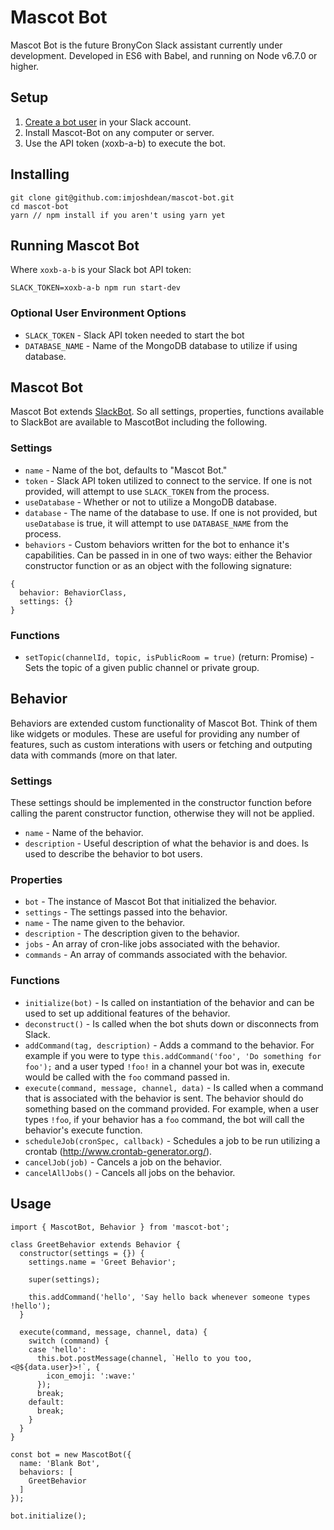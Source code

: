 # Mascot Bot

Mascot Bot is the future BronyCon Slack assistant currently under development. Developed in ES6 with Babel, and running on Node v6.7.0 or higher.

## Setup

1. [Create a bot user](https://my.slack.com/services/new/bot) in your Slack account.
2. Install Mascot-Bot on any computer or server.
3. Use the API token (xoxb-a-b) to execute the bot.

## Installing

```node
git clone git@github.com:imjoshdean/mascot-bot.git
cd mascot-bot
yarn // npm install if you aren't using yarn yet
```

## Running Mascot Bot

Where `xoxb-a-b` is your Slack bot API token:

```node
SLACK_TOKEN=xoxb-a-b npm run start-dev
```

### Optional User Environment Options

- `SLACK_TOKEN` - Slack API token needed to start the bot
- `DATABASE_NAME` - Name of the MongoDB database to utilize if using database.

## Mascot Bot

Mascot Bot extends [SlackBot](https://www.npmjs.com/package/slackbots). So all settings, properties, functions available to SlackBot are available to MascotBot including the following.

### Settings

- `name` - Name of the bot, defaults to "Mascot Bot."
- `token` - Slack API token utilized to connect to the service. If one is not provided, will attempt to use `SLACK_TOKEN` from the process.
- `useDatabase` - Whether or not to utilize a MongoDB database.
- `database` - The name of the database to use. If one is not provided, but `useDatabase` is true, it will attempt to use `DATABASE_NAME` from the process.
- `behaviors` - Custom behaviors written for the bot to enhance it's capabilities. Can be passed in in one of two ways: either the Behavior constructor function or as an object with the following signature:

```
{
  behavior: BehaviorClass,
  settings: {}
}
```

### Functions

- `setTopic(channelId, topic, isPublicRoom = true)` (return: Promise) - Sets the topic of a given public channel or private group.

## Behavior

Behaviors are extended custom functionality of Mascot Bot. Think of them like widgets or modules. These are useful for providing any number of features, such as custom interations with users or fetching and outputing data with commands (more on that later.

### Settings

These settings should be implemented in the constructor function before calling the parent constructor function, otherwise they will not be applied.

- `name` - Name of the behavior.
- `description` - Useful description of what the behavior is and does. Is used to describe the behavior to bot users.

### Properties

- `bot` - The instance of Mascot Bot that initialized the behavior.
- `settings` - The settings passed into the behavior.
- `name` - The name given to the behavior.
- `description` - The description given to the behavior.
- `jobs` - An array of cron-like jobs associated with the behavior.
- `commands` - An array of commands associated with the behavior.

### Functions

- `initialize(bot)` - Is called on instantiation of the behavior and can be used to set up additional features of the behavior.
- `deconstruct()` - Is called when the bot shuts down or disconnects from Slack.
- `addCommand(tag, description)` - Adds a command to the behavior. For example if you were to type `this.addCommand('foo', 'Do something for foo');` and a user typed `!foo!` in a channel your bot was in, execute would be called with the `foo` command passed in.
- `execute(command, message, channel, data)` - Is called when a command that is associated with the behavior is sent. The behavior should do something based on the command provided. For example, when a user types `!foo`, if your behavior has a `foo` command, the bot will call the behavior's execute function.
- `scheduleJob(cronSpec, callback)` - Schedules a job to be run utilizing a crontab (http://www.crontab-generator.org/).
- `cancelJob(job)` - Cancels a job on the behavior.
- `cancelAllJobs()` - Cancels all jobs on the behavior.

## Usage

```
import { MascotBot, Behavior } from 'mascot-bot';

class GreetBehavior extends Behavior {
  constructor(settings = {}) {
    settings.name = 'Greet Behavior';

    super(settings);

    this.addCommand('hello', 'Say hello back whenever someone types !hello');
  }

  execute(command, message, channel, data) {
    switch (command) {
    case 'hello':
      this.bot.postMessage(channel, `Hello to you too, <@${data.user}>!`, {
        icon_emoji: ':wave:'
      });
      break;
    default:
      break;
    }
  }
}

const bot = new MascotBot({
  name: 'Blank Bot',
  behaviors: [
    GreetBehavior
  ]
});

bot.initialize();

```